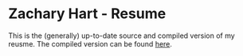 # Zachary Hart - Resume

This is the (generally) up-to-date source and compiled version of my reusme. 
The compiled version can be found [here](resume.pdf).
